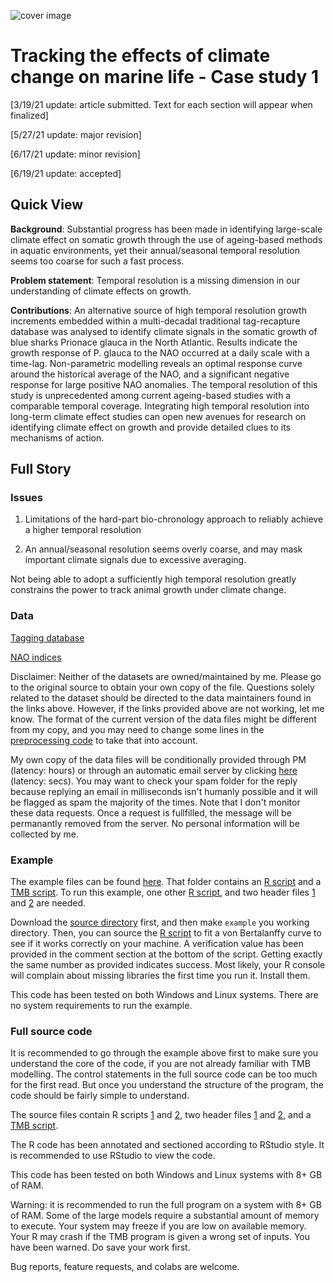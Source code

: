 ![cover image](https://hvoltbb.github.io/pics/cover_pic2.png)
# Tracking the effects of climate change on marine life - Case study 1
[3/19/21 update: article submitted. Text for each section will appear when finalized]

[5/27/21 update: major revision]

[6/17/21 update: minor revision]

[6/19/21 update: accepted]

## Quick View
**Background**: Substantial progress has been made in identifying large-scale climate effect on somatic growth through the use of ageing-based methods in aquatic environments, yet their annual/seasonal temporal resolution seems too coarse for such a fast process. 

**Problem statement**: Temporal resolution is a missing dimension in our understanding of climate effects on growth.

**Contributions**: An alternative source of high temporal resolution growth increments embedded within a multi-decadal traditional tag-recapture database was analysed to identify climate signals in the somatic growth of blue sharks Prionace glauca in the North Atlantic. Results indicate the growth response of P. glauca to the NAO occurred at a daily scale with a time-lag. Non-parametric modelling reveals an optimal response curve around the historical average of the NAO, and a significant negative response for large positive NAO anomalies. The temporal resolution of this study is unprecedented among current ageing-based studies with a comparable temporal coverage. Integrating high temporal resolution into long-term climate effect studies can open new avenues for research on identifying climate effect on growth and provide detailed clues to its mechanisms of action.

## Full Story

### Issues
1. Limitations of the hard-part bio-chronology approach to reliably achieve a higher temporal resolution 

2. An annual/seasonal resolution seems overly coarse, and may mask important climate signals due to excessive averaging.

Not being able to adopt a sufficiently high temporal resolution greatly constrains the power to track animal growth under climate change.

### Data
[Tagging database](https://www.fisheries.noaa.gov/inport/item/25121)

[NAO indices](https://www.cpc.ncep.noaa.gov/products/precip/CWlink/pna/nao.shtml)

Disclaimer: Neither of the datasets are owned/maintained by me. Please go to the original source to obtain your own copy of the file. Questions solely related to the dataset should be directed to the data maintainers found in the links above. However, if the links provided above are not working, let me know. The format of the current version of the data files might be different from my copy, and you may need to change some lines in the [preprocessing code](src/preprocess.R) to take that into account. 

My own copy of the data files will be conditionally provided through PM (latency: hours) or through an automatic email server by clicking [here](mailto:eidotog@gmail.com?subject=XxCLIMATE01xX&body=Do%20not%20modify%20the%20subject%20line.%20Not%20monitored.) (latency: secs). You may want to check your spam folder for the reply because replying an email in milliseconds isn't humanly possible and it will be flagged as spam the majority of the times. Note that I don't monitor these data requests. Once a request is fullfilled, the message will be permanantly removed from the server. No personal information will be collected by me.

### Example
The example files can be found [here](src/example). That folder contains an [R script](src/example/example.R) and a [TMB script](src/example/example.cpp). To run this example, one other [R script](src/preprocess.R), and two header files [1](src/growth.h) and [2](src/growth_imp.h) are needed.

Download the [source directory](src) first, and then make `example` you working directory. Then, you can source the [R script](src/example/example.R) to fit a von Bertalanffy curve to see if it works correctly on your machine. A verification value has been provided in the comment section at the bottom of the script. Getting exactly the same number as provided indicates success. Most likely, your R console will complain about missing libraries the first time you run it. Install them.

This code has been tested on both Windows and Linux systems. There are no system requirements to run the example.

### Full source code
It is recommended to go through the example above first to make sure you understand the core of the code, if you are not already familiar with TMB modelling. The control statements in the full source code can be too much for the first read. But once you understand the structure of the program, the code should be fairly simple to understand.

The source files contain R scripts [1](src/v3.R) and [2](src/preprocess.R), two header files [1](src/growth.h) and [2](src/growth_imp.h), and a [TMB script](src/v5.cpp).

The R code has been annotated and sectioned according to RStudio style. It is recommended to use RStudio to view the code.

This code has been tested on both Windows and Linux systems with 8+ GB of RAM. 

Warning: it is recommended to run the full program on a system with 8+ GB of RAM. Some of the large models require a substantial amount of memory to execute. Your system may freeze if you are low on available memory. Your R may crash if the TMB program is given a wrong set of inputs. You have been warned. Do save your work first.

Bug reports, feature requests, and colabs are welcome. 
